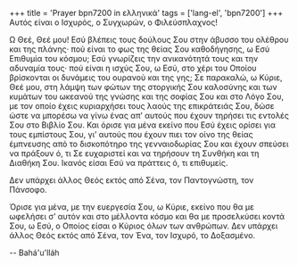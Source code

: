 +++
title = 'Prayer bpn7200 in ελληνικά'
tags = ['lang-el', 'bpn7200']
+++
Αυτός είναι ο Ισχυρός, ο Συγχωρών, ο Φιλεύσπλαχνος!

Ω Θεέ, Θεέ µου! Εσύ βλέπεις τους δούλους Σου στην άβυσσο του ολέθρου και της πλάνης· πού είναι το φως της θείας Σου καθοδήγησης, ω Εσύ Επιθυµία του κόσµου; Εσύ γνωρίζεις την ανικανότητά τους και την αδυναµία τους· πού είναι η ισχύς Σου, ω Εσύ, στο χέρι του Οποίου βρίσκονται οι δυνάµεις του ουρανού και της γης; Σε παρακαλώ, ω Κύριε, Θεέ µου, στη λάµψη των φώτων της στοργικής Σου καλοσύνης και των κυµάτων του ωκεανού της γνώσης και της σοφίας Σου και στο Λόγο Σου, µε τον οποίο έχεις κυριαρχήσει τους λαούς της επικράτειάς Σου, δώσε ώστε να µπορέσω να γίνω ένας απ’ αυτούς που έχουν τηρήσει τις εντολές Σου στο Βιβλίο Σου. Και όρισε για µένα εκείνο που Εσύ έχεις ορίσει για τους εµπίστους Σου, γι’ αυτούς που έχουν πιει τον οίνο της θείας έµπνευσης από το δισκοπότηρο της γενναιοδωρίας Σου και έχουν σπεύσει να πράξουν ό, τι Σε ευχαριστεί και να τηρήσουν τη Συνθήκη και τη ∆ιαθήκη Σου. Ικανός είσαι Εσύ να πράττεις ό, τι επιθυµείς.

∆εν υπάρχει άλλος Θεός εκτός από Σένα, τον Παντογνώστη, τον Πάνσοφο.

Όρισε για µένα, µε την ευεργεσία Σου, ω Κύριε, εκείνο που θα µε ωφελήσει σ’ αυτόν και στο µέλλοντα κόσµο και θα µε προσελκύσει κοντά Σου, ω Εσύ, ο Οποίος είσαι ο Κύριος όλων των ανθρώπων. ∆εν υπάρχει άλλος Θεός εκτός από Σένα, τον Ένα, τον Ισχυρό, το ∆οξασµένο.

-- Bahá'u'lláh
